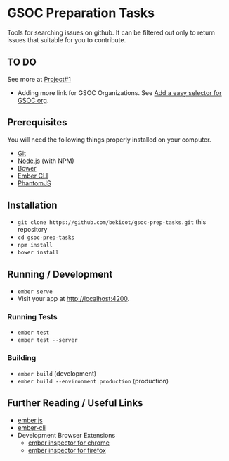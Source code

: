 # GSOC Preparation Tasks

Tools for searching issues on github. It can be filtered out only to return issues that suitable for you to contribute.

## TO DO
See more at [Project#1](https://github.com/bekicot/gsoc-prep-tasks/projects/1)
- Adding more link for GSOC Organizations. See [Add a easy selector for GSOC org](https://github.com/bekicot/gsoc-prep-tasks/issues/6).

## Prerequisites

You will need the following things properly installed on your computer.

* [Git](https://git-scm.com/)
* [Node.js](https://nodejs.org/) (with NPM)
* [Bower](https://bower.io/)
* [Ember CLI](https://ember-cli.com/)
* [PhantomJS](http://phantomjs.org/)

## Installation

* `git clone https://github.com/bekicot/gsoc-prep-tasks.git` this repository
* `cd gsoc-prep-tasks`
* `npm install`
* `bower install`

## Running / Development

* `ember serve`
* Visit your app at [http://localhost:4200](http://localhost:4200).


### Running Tests

* `ember test`
* `ember test --server`

### Building

* `ember build` (development)
* `ember build --environment production` (production)


## Further Reading / Useful Links

* [ember.js](http://emberjs.com/)
* [ember-cli](https://ember-cli.com/)
* Development Browser Extensions
  * [ember inspector for chrome](https://chrome.google.com/webstore/detail/ember-inspector/bmdblncegkenkacieihfhpjfppoconhi)
  * [ember inspector for firefox](https://addons.mozilla.org/en-US/firefox/addon/ember-inspector/)

